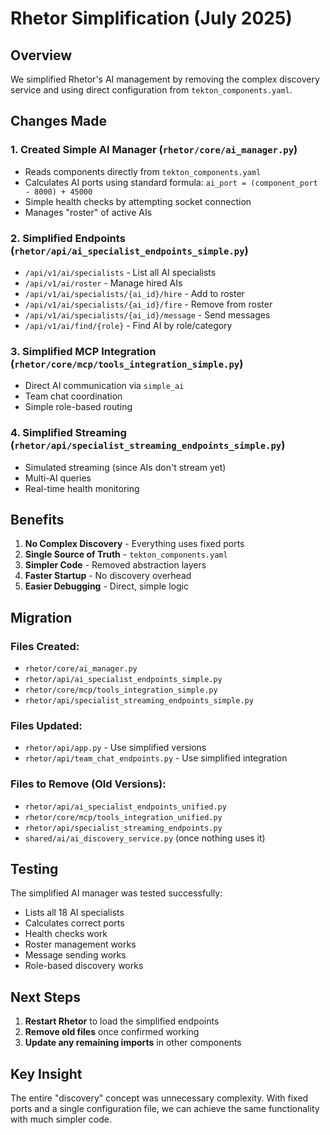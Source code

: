 # Rhetor Simplification (July 2025)

## Overview

We simplified Rhetor's AI management by removing the complex discovery service and using direct configuration from `tekton_components.yaml`.

## Changes Made

### 1. Created Simple AI Manager (`rhetor/core/ai_manager.py`)
- Reads components directly from `tekton_components.yaml`
- Calculates AI ports using standard formula: `ai_port = (component_port - 8000) + 45000`
- Simple health checks by attempting socket connection
- Manages "roster" of active AIs

### 2. Simplified Endpoints (`rhetor/api/ai_specialist_endpoints_simple.py`)
- `/api/v1/ai/specialists` - List all AI specialists
- `/api/v1/ai/roster` - Manage hired AIs
- `/api/v1/ai/specialists/{ai_id}/hire` - Add to roster
- `/api/v1/ai/specialists/{ai_id}/fire` - Remove from roster
- `/api/v1/ai/specialists/{ai_id}/message` - Send messages
- `/api/v1/ai/find/{role}` - Find AI by role/category

### 3. Simplified MCP Integration (`rhetor/core/mcp/tools_integration_simple.py`)
- Direct AI communication via `simple_ai`
- Team chat coordination
- Simple role-based routing

### 4. Simplified Streaming (`rhetor/api/specialist_streaming_endpoints_simple.py`)
- Simulated streaming (since AIs don't stream yet)
- Multi-AI queries
- Real-time health monitoring

## Benefits

1. **No Complex Discovery** - Everything uses fixed ports
2. **Single Source of Truth** - `tekton_components.yaml`
3. **Simpler Code** - Removed abstraction layers
4. **Faster Startup** - No discovery overhead
5. **Easier Debugging** - Direct, simple logic

## Migration

### Files Created:
- `rhetor/core/ai_manager.py`
- `rhetor/api/ai_specialist_endpoints_simple.py`
- `rhetor/core/mcp/tools_integration_simple.py`
- `rhetor/api/specialist_streaming_endpoints_simple.py`

### Files Updated:
- `rhetor/api/app.py` - Use simplified versions
- `rhetor/api/team_chat_endpoints.py` - Use simplified integration

### Files to Remove (Old Versions):
- `rhetor/api/ai_specialist_endpoints_unified.py`
- `rhetor/core/mcp/tools_integration_unified.py`
- `rhetor/api/specialist_streaming_endpoints.py`
- `shared/ai/ai_discovery_service.py` (once nothing uses it)

## Testing

The simplified AI manager was tested successfully:
- Lists all 18 AI specialists
- Calculates correct ports
- Health checks work
- Roster management works
- Message sending works
- Role-based discovery works

## Next Steps

1. **Restart Rhetor** to load the simplified endpoints
2. **Remove old files** once confirmed working
3. **Update any remaining imports** in other components

## Key Insight

The entire "discovery" concept was unnecessary complexity. With fixed ports and a single configuration file, we can achieve the same functionality with much simpler code.